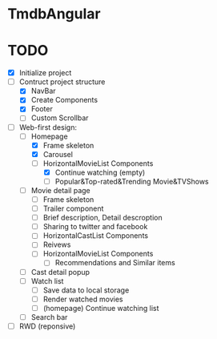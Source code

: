 # TmdbAngular

# TODO
- [x] Initialize project
- [ ] Contruct project structure
    - [x] NavBar
    - [x] Create Components
    - [x] Footer
    - [ ] Custom Scrollbar
- [ ] Web-first design:
    - [ ] Homepage
        - [x] Frame skeleton
        - [x] Carousel
        - [ ] HorizontalMovieList Components
            - [x] Continue watching (empty)
            - [ ] Popular&Top-rated&Trending Movie&TVShows
    - [ ] Movie detail page
        - [ ] Frame skeleton
        - [ ] Trailer component
        - [ ] Brief description, Detail descroption
        - [ ] Sharing to twitter and facebook
        - [ ] HorizontalCastList Components
        - [ ] Reivews
        - [ ] HorizontalMovieList Components
            - [ ] Recommendations and Similar items
    - [ ] Cast detail popup
    - [ ] Watch list
        - [ ] Save data to local storage
        - [ ] Render watched movies
        - [ ] (homepage) Continue watching list
    - [ ] Search bar
- [ ] RWD (reponsive)